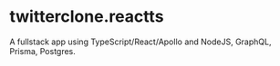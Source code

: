 # twitterclone.reactts
A fullstack app using TypeScript/React/Apollo and NodeJS, GraphQL, Prisma, Postgres.
